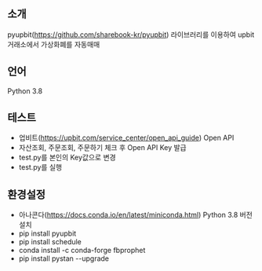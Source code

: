 ## 소개
pyupbit(https://github.com/sharebook-kr/pyupbit) 라이브러리를 이용하여 upbit 거래소에서 가상화폐를 자동매매

## 언어
Python 3.8

 ## 테스트
 - 업비트(https://upbit.com/service_center/open_api_guide) Open API
 - 자산조회, 주문조회, 주문하기 체크 후 Open API Key 발급
 - test.py를 본인의 Key값으로 변경
 - test.py를 실행

## 환경설정
 - 아나콘다(https://docs.conda.io/en/latest/miniconda.html) Python 3.8 버전 설치
 - pip install pyupbit
 - pip install schedule
 - conda install -c conda-forge fbprophet
 - pip install pystan --upgrade
